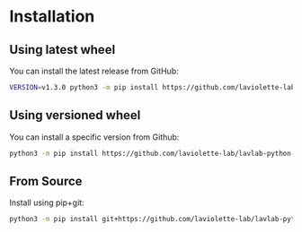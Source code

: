 # Installation

## Using latest wheel

You can install the latest release from GitHub:

```sh
VERSION=v1.3.0 python3 -m pip install https://github.com/laviolette-lab/lavlab-python-utils/releases/$VERSION/download/lavlab_python_utils-$VERSION-py3-none-any.whl
```

## Using versioned wheel

You can install a specific version from Github:

```sh
python3 -m pip install https://github.com/laviolette-lab/lavlab-python-utils/releases/latest/download/lavlab_python_utils-latest-py3-none-any.whl
```

## From Source

Install using pip+git:

```sh
python3 -m pip install git+https://github.com/laviolette-lab/lavlab-python-utils.git
```